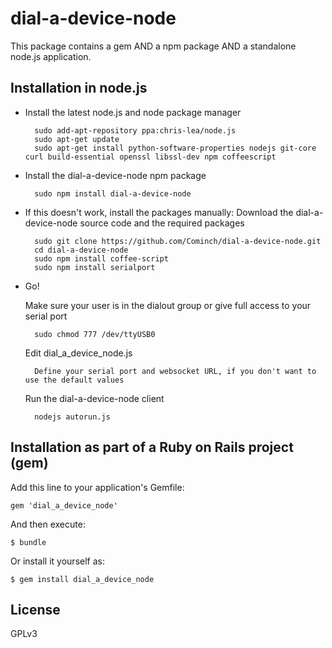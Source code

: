 dial-a-device-node
==================

This package contains a gem AND a npm package AND a standalone node.js application.

## Installation in node.js

* Install the latest node.js and node package manager

		sudo add-apt-repository ppa:chris-lea/node.js
		sudo apt-get update
		sudo apt-get install python-software-properties nodejs git-core curl build-essential openssl libssl-dev npm coffeescript

* Install the dial-a-device-node npm package

		sudo npm install dial-a-device-node

* If this doesn't work, install the packages manually: Download the dial-a-device-node source code and the required packages

		sudo git clone https://github.com/Cominch/dial-a-device-node.git
		cd dial-a-device-node
		sudo npm install coffee-script
		sudo npm install serialport

* Go!

	Make sure your user is in the dialout group or give full access to your serial port

		sudo chmod 777 /dev/ttyUSB0

	Edit dial_a_device_node.js

		Define your serial port and websocket URL, if you don't want to use the default values

	Run the dial-a-device-node client

		nodejs autorun.js


## Installation as part of a Ruby on Rails project (gem)

Add this line to your application's Gemfile:

    gem 'dial_a_device_node'

And then execute:

    $ bundle

Or install it yourself as:

    $ gem install dial_a_device_node


## License

GPLv3